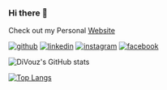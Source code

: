 ### Hi there 👋
Check out my Personal [Website](https://divouz.github.io/DiVouz/)

[![github](https://img.shields.io/badge/GitHub-000000?style=for-the-badge&logo=github&logoColor=white)](https://github.com/DiVouz/)
[![linkedin](https://img.shields.io/badge/Linkedin-0A66C2?style=for-the-badge&logo=linkedin&logoColor=white)](https://www.linkedin.com/in/dimitris-vouzaxakis/)
[![instagram](https://img.shields.io/badge/Instagram-e03172?style=for-the-badge&logo=instagram&logoColor=white)](https://www.instagram.com/dimitris.vouzaxakis/)
[![facebook](https://img.shields.io/badge/Facebook-1877f2?style=for-the-badge&logo=facebook&logoColor=white)](https://www.facebook.com/vouzaxakis.dimitris/)

![DiVouz's GitHub stats](https://github-readme-stats.vercel.app/api?username=divouz&show_icons=true&theme=omni)

[![Top Langs](https://github-readme-stats.vercel.app/api/top-langs/?username=divouz&theme=omni)](https://github.com/anuraghazra/github-readme-stats)

